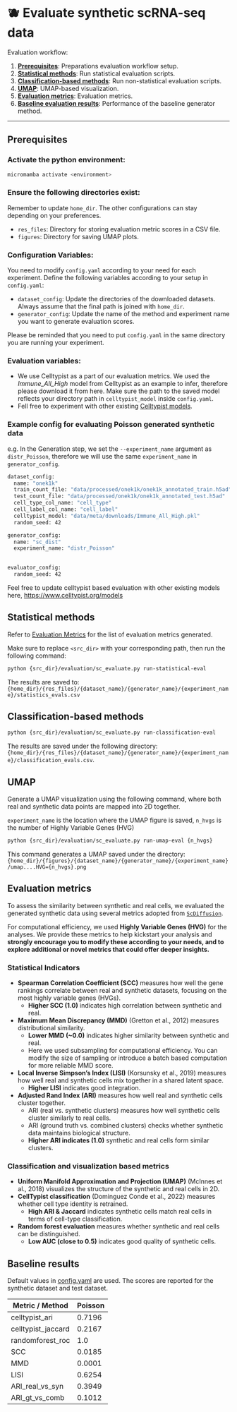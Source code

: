 # :blueberries: Evaluate synthetic scRNA-seq data

Evaluation workflow:

1. [**Prerequisites**](#prerequisites): Preparations evaluation workflow setup.
2. [**Statistical methods**](#statistical-methods): Run statistical evaluation scripts.
3. [**Classification-based methods**](#classification-based-methods): Run non-statistical evaluation scripts. 
4. [**UMAP**](#umap): UMAP-based visualization. 
5. [**Evaluation metrics**](#evaluation-metrics): Evaluation metrics. 
6. [**Baseline evaluation results**](#baseline-results): Performance of the baseline generator method. 

---

## Prerequisites

### **Activate the python environment**: 

```bash
micromamba activate <environment>
```

### **Ensure the following directories exist**:
Remember to update `home_dir`. The other configurations can stay depending on your preferences. 
   - `res_files`: Directory for storing evaluation metric scores in a CSV file.
   - `figures`: Directory for saving UMAP plots.
<!--  - `mia_files`: Directory to store membership inference attack scores. Please refer to [Red Team homepage](/experiments/track_i/red_team/README.md) if you want to test this out. -->
 

### **Configuration Variables**:
You need to modify `config.yaml` according to your need for each experiment. Define the following variables according to your setup in `config.yaml`:
   - `dataset_config`: Update the directories of the downloaded datasets. Always assume that the final path is joined with `home_dir`. 
   - `generator_config`: Update the name of the method and experiment name you want to generate evaluation scores. 

Please be reminded that you need to put `config.yaml` in the same directory you are running your experiment. 

### **Evaluation variables**:

  - We use Celltypist as a part of our evaluation metrics. We used the *Immune_All_High* model from Celltypist as an example to infer, therefore please download it from here. Make sure the path to the saved model reflects your directory path in `celltypist_model` inside  `config.yaml`. 
  - Fell free  to experiment with other existing [Celltypist models](https://www.celltypist.org/models). 


### Example config for evaluating Poisson generated synthetic data

e.g. In the Generation step, we set the `--experiment_name` argument as `distr_Poisson`, therefore we will use the same `experiment_name` in `generator_config`.  

```bash
dataset_config:
  name: "onek1k"
  train_count_file: "data/processed/onek1k/onek1k_annotated_train.h5ad" 
  test_count_file: "data/processed/onek1k/onek1k_annotated_test.h5ad" 
  cell_type_col_name: "cell_type" 
  cell_label_col_name: "cell_label"
  celltypist_model: "data/meta/downloads/Immune_All_High.pkl"
  random_seed: 42

generator_config:
  name: "sc_dist"
  experiment_name: "distr_Poisson"
    

evaluator_config:   
  random_seed: 42
```

Feel free to update celltypist based evaluation with other existing models here, https://www.celltypist.org/models 

## Statistical methods
Refer to [Evaluation Metrics](#evaluation-metrics) for the list of evaluation metrics generated. 

Make sure to replace `<src_dir>`  with your corresponding path, then run the following command:

```bash
python {src_dir}/evaluation/sc_evaluate.py run-statistical-eval     
```

The results are saved to: ``{home_dir}/{res_files}/{dataset_name}/{generator_name}/{experiment_name}/statistics_evals.csv``


## Classification-based methods

```bash
python {src_dir}/evaluation/sc_evaluate.py run-classification-eval   
```

The results are saved under the following directory: `{home_dir}/{res_files}/{dataset_name}/{generator_name}/{experiment_name}/classification_evals.csv`. 


## UMAP

Generate a UMAP visualization using the following command, where both real and synthetic data points are mapped into 2D together. 

`experiment_name` is the location where the UMAP figure is saved, 
`n_hvgs` is the number of Highly Variable Genes (HVG)

```bash
python {src_dir}/evaluation/sc_evaluate.py run-umap-eval {n_hvgs}
```

This command generates a UMAP saved under the directory:
``{home_dir}/{figures}/{dataset_name}/{generator_name}/{experiment_name}/umap....HVG={n_hvgs}.png``



## Evaluation metrics 

To assess the similarity between synthetic and real cells, we evaluated the generated synthetic data using several metrics adopted from [`ScDiffusion`](https://github.com/EperLuo/scDiffusion/tree/main). 

For computational efficiency, we used **Highly Variable Genes (HVG)** for the analyses. We provide these metrics to help kickstart your analysis and **strongly encourage you to modify these according to your needs, and to explore additional or novel metrics that could offer deeper insights.** 

### Statistical Indicators
- **Spearman Correlation Coefficient (SCC)** measures how well the gene rankings correlate between real and synthetic datasets, focusing on the most highly variable genes (HVGs). 
  - **Higher SCC (1.0)** indicates high correlation between synthetic and real. 
- **Maximum Mean Discrepancy (MMD)** (Gretton et al., 2012) measures distributional similarity. 
  - **Lower MMD (~0.0)** indicates higher similarity between synthetic and real. 
  - Here we used subsampling for computational efficiency. You can modify the size of sampling or introduce a batch based computation for more reliable MMD score. 
- **Local Inverse Simpson’s Index (LISI)** (Korsunsky et al., 2019) measures how well real and synthetic cells mix together in a shared latent space. 
  - **Higher LISI** indicates good integration. 
- **Adjusted Rand Index (ARI)** measures how well real and synthetic cells cluster together. 
  - ARI (real vs. synthetic clusters) measures how well synthetic cells cluster similarly to real cells.
  - ARI (ground truth vs. combined clusters) checks whether synthetic data maintains biological structure.
  - **Higher ARI indicates (1.0)** synthetic and real cells form similar clusters. 


### Classification and visualization based metrics 
- **Uniform Manifold Approximation and Projection (UMAP)** (McInnes et al., 2018) visualizes the structure of the synthetic and real cells in 2D. 
- **CellTypist classification** (Dominguez Conde et al., 2022) measures whether cell type identity is retrained. 
  - **High ARI & Jaccard** indicates synthetic cells match real cells in terms of cell-type classification.
- **Random forest evaluation** measures whether synthetic and real cells can be distinguished. 
  - **Low AUC (close to 0.5)** indicates good quality of synthetic cells. 



## Baseline results

Default values in [config.yaml](/experiments/track_ii/1_generation/config.yaml) are used. The scores are reported for the synthetic dataset and test dataset. 


| Metric / Method            | Poisson      | 
|----------------------------|--------------|
| celltypist_ari             | 0.7196       | 
| celltypist_jaccard         | 0.2167       | 
| randomforest_roc           | 1.0          | 
| SCC                        | 0.0185       | 
| MMD                        | 0.0001       | 
| LISI                       | 0.6254       | 
| ARI_real_vs_syn            | 0.3949       | 
| ARI_gt_vs_comb             | 0.1012       | 






